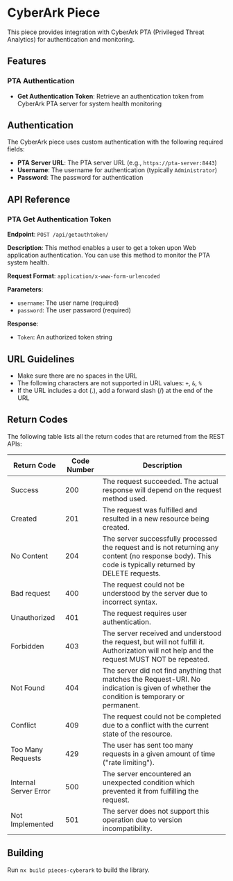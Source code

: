 # CyberArk Piece

This piece provides integration with CyberArk PTA (Privileged Threat Analytics) for authentication and monitoring.

## Features

### PTA Authentication
- **Get Authentication Token**: Retrieve an authentication token from CyberArk PTA server for system health monitoring

## Authentication

The CyberArk piece uses custom authentication with the following required fields:

- **PTA Server URL**: The PTA server URL (e.g., `https://pta-server:8443`)
- **Username**: The username for authentication (typically `Administrator`)
- **Password**: The password for authentication

## API Reference

### PTA Get Authentication Token

**Endpoint**: `POST /api/getauthtoken/`

**Description**: This method enables a user to get a token upon Web application authentication. You can use this method to monitor the PTA system health.

**Request Format**: `application/x-www-form-urlencoded`

**Parameters**:
- `username`: The user name (required)
- `password`: The user password (required)

**Response**:
- `Token`: An authorized token string

## URL Guidelines

- Make sure there are no spaces in the URL
- The following characters are not supported in URL values: `+`, `&`, `%`
- If the URL includes a dot (.), add a forward slash (/) at the end of the URL

## Return Codes

The following table lists all the return codes that are returned from the REST APIs:

| Return Code | Code Number | Description |
|-------------|-------------|-------------|
| Success | 200 | The request succeeded. The actual response will depend on the request method used. |
| Created | 201 | The request was fulfilled and resulted in a new resource being created. |
| No Content | 204 | The server successfully processed the request and is not returning any content (no response body). This code is typically returned by DELETE requests. |
| Bad request | 400 | The request could not be understood by the server due to incorrect syntax. |
| Unauthorized | 401 | The request requires user authentication. |
| Forbidden | 403 | The server received and understood the request, but will not fulfill it. Authorization will not help and the request MUST NOT be repeated. |
| Not Found | 404 | The server did not find anything that matches the Request-URI. No indication is given of whether the condition is temporary or permanent. |
| Conflict | 409 | The request could not be completed due to a conflict with the current state of the resource. |
| Too Many Requests | 429 | The user has sent too many requests in a given amount of time ("rate limiting"). |
| Internal Server Error | 500 | The server encountered an unexpected condition which prevented it from fulfilling the request. |
| Not Implemented | 501 | The server does not support this operation due to version incompatibility. |

## Building

Run `nx build pieces-cyberark` to build the library.
